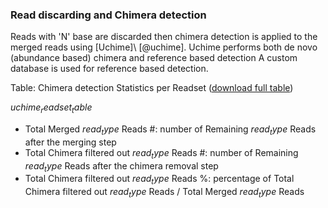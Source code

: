 ### Read discarding and Chimera detection

Reads with 'N' base are discarded then chimera detection is applied to the merged reads using [Uchime]\ [@uchime]. Uchime performs both de novo (abundance based) chimera and reference based detection A custom database is used for reference based detection.

Table: Chimera detection Statistics per Readset ([download full table](uchimeReadsetTable.tsv))

$uchime_readset_table$

* Total Merged $read_type$ Reads #: number of Remaining $read_type$ Reads after the merging step
* Total Chimera filtered out $read_type$ Reads #: number of Remaining $read_type$ Reads after the chimera removal step
* Total Chimera filtered out $read_type$ Reads %: percentage of Total Chimera filtered out $read_type$ Reads / Total Merged $read_type$ Reads
